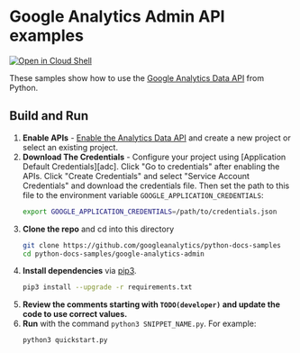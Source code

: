 # Google Analytics Admin API examples

[![Open in Cloud Shell][shell_img]][shell_link]

[shell_img]: http://gstatic.com/cloudssh/images/open-btn.png
[shell_link]: https://console.cloud.google.com/cloudshell/open?git_repo=https://github.com/googleanalytics/python-docs-samples&page=editor&open_in_editor=/google-analytics-admin/README.md

These samples show how to use the
[Google Analytics Data API](https://developers.google.com/analytics/devguides/reporting/data/v1) from Python.

## Build and Run
1.  **Enable APIs** - [Enable the Analytics Data API](https://console.cloud.google.com/flows/enableapi?apiid=analyticsdata.googleapis.com)
    and create a new project or select an existing project.
2.  **Download The Credentials** - Configure your project using [Application Default Credentials][adc].
    Click "Go to credentials" after enabling the APIs. Click "Create Credentials"
    and select "Service Account Credentials" and download the credentials file. Then set the path to
    this file to the environment variable `GOOGLE_APPLICATION_CREDENTIALS`:
    ```sh
    export GOOGLE_APPLICATION_CREDENTIALS=/path/to/credentials.json
    ```
3.  **Clone the repo** and cd into this directory
    ```sh
    git clone https://github.com/googleanalytics/python-docs-samples
    cd python-docs-samples/google-analytics-admin
    ```
4.  **Install dependencies** via [pip3](https://pip.pypa.io/en/stable).
    ```sh
    pip3 install --upgrade -r requirements.txt
    ```
5.  **Review the comments starting with `TODO(developer)` and update the code
to use correct values.**
6.  **Run** with the command `python3 SNIPPET_NAME.py`. For example:
    ```sh
    python3 quickstart.py
    ```
